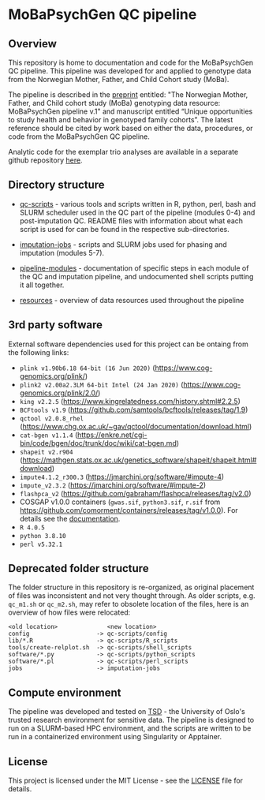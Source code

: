 # MoBaPsychGen QC pipeline

## Overview

This repository is home to documentation and code for the MoBaPsychGen QC pipeline. This pipeline was developed for and applied to genotype data from the Norwegian Mother, Father, and Child Cohort study (MoBa).

The pipeline is described in the [preprint](https://doi.org/10.1101/2022.06.23.496289) entitled: "The Norwegian Mother, Father, and Child cohort study (MoBa) genotyping data resource: MoBaPsychGen pipeline v.1" and manuscript entitled “Unique opportunities to study health and behavior in genotyped family cohorts”. The latest reference should be cited by work based on either the data, procedures, or code from the MoBaPsychGen QC pipeline.

Analytic code for the exemplar trio analyses are available in a separate github repository [here](https://github.com/psychgen/moba-trio-analyses).

## Directory structure

* [qc-scripts](qc-scripts) - various tools and scripts written in R, python, perl, bash and SLURM scheduler
  used in the QC part of the pipeline (modules 0-4) and post-imputation QC.
  README files with information about what each script is used for can be found in the respective sub-directories.

* [imputation-jobs](imputation-jobs) - scripts and SLURM jobs used for phasing and imputation (modules 5-7).

* [pipeline-modules](pipeline-modules) - documentation of specific steps in each module of the QC and imputation pipeline, and undocumented shell scripts putting it all together. 

* [resources](resources) - overview of data resources used throughout the pipeline

## 3rd party software

External software dependencies used for this project can be ontaing from the following links:

* ``plink v1.90b6.18 64-bit (16 Jun 2020)`` (https://www.cog-genomics.org/plink/)
* ``plink2 v2.00a2.3LM 64-bit Intel (24 Jan 2020)`` (https://www.cog-genomics.org/plink/2.0/)
* ``king v2.2.5`` (https://www.kingrelatedness.com/history.shtml#2.2.5)
* ``BCFtools v1.9`` (https://github.com/samtools/bcftools/releases/tag/1.9)
* ``qctool v2.0.8_rhel`` (https://www.chg.ox.ac.uk/~gav/qctool/documentation/download.html)
* ``cat-bgen v1.1.4`` (https://enkre.net/cgi-bin/code/bgen/doc/trunk/doc/wiki/cat-bgen.md)
* ``shapeit v2.r904`` (https://mathgen.stats.ox.ac.uk/genetics_software/shapeit/shapeit.html#download)
* ``impute4.1.2_r300.3`` (https://jmarchini.org/software/#impute-4)
* ``impute_v2.3.2`` (https://jmarchini.org/software/#impute-2)
* ``flashpca_v2`` (https://github.com/gabraham/flashpca/releases/tag/v2.0)
* COSGAP v1.0.0 containers (``gwas.sif``, ``python3.sif``, ``r.sif`` from https://github.com/comorment/containers/releases/tag/v1.0.0).
For details see the [documentation](https://cosgap.readthedocs.io/en/latest).
* ``R 4.0.5`` 
* ``python 3.8.10``
* ``perl v5.32.1``


## Deprecated folder structure

The folder structure in this repository is re-organized, as original placement of files was inconsistent and not very thought through.
As older scripts, e.g. ``qc_m1.sh`` or ``qc_m2.sh``, may refer to obsolete location of the files, here is an overview of how files were relocated:

```
<old location>              <new location>
config                   -> qc-scripts/config
lib/*.R                  -> qc-scripts/R_scripts
tools/create-relplot.sh  -> qc-scripts/shell_scripts
software/*.py            -> qc-scripts/python_scripts
software/*.pl            -> qc-scripts/perl_scripts
jobs                     -> imputation-jobs
```

## Compute environment

The pipeline was developed and tested on [TSD](https://www.uio.no/english/services/it/research/sensitive-data/index.html) - the University of Oslo's trusted research environment for sensitive data.
The pipeline is designed to run on a SLURM-based HPC environment, and the scripts are written to be run in a containerized environment using Singularity or Apptainer.

## License

This project is licensed under the MIT License - see the [LICENSE](LICENSE) file for details.